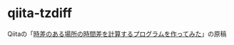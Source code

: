 # qiita-tzdiff
Qiitaの「[時差のある場所の時間差を計算するプログラムを作ってみた](https://qiita.com/belgianbeer/items/3e6baf6e3aae400a2b41)」の原稿
